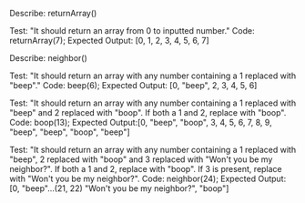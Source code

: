 Describe: returnArray()

Test: "It should return an array from 0 to inputted number."
Code: returnArray(7);
Expected Output: [0, 1, 2, 3, 4, 5, 6, 7]

Describe: neighbor()

Test: "It should return an array with any number containing a 1 replaced with "beep"."
Code: beep(6);
Expected Output: [0, "beep", 2, 3, 4, 5, 6]

Test: "It should return an array with any number containing a 1 replaced with "beep" and 2 replaced with "boop". If both a 1 and 2, replace with "boop".
Code: boop(13);
Expected Output:[0, "beep", "boop", 3, 4, 5, 6, 7, 8, 9, "beep", "beep", "boop", "beep"]

Test: "It should return an array with any number containing a 1 replaced with "beep", 2 replaced with "boop" and 3 replaced with "Won't you be my neighbor?". If both a 1 and 2, replace with "boop". If 3 is present, replace with "Won't you be my neighbor?".
Code: neighbor(24);
Expected Output: [0, "beep"...(21, 22) "Won't you be my neighbor?", "boop"]